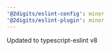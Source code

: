```yaml
---
'@2digits/eslint-config': minor
'@2digits/eslint-plugin': minor
---
```


Updated to typescript-eslint v8
